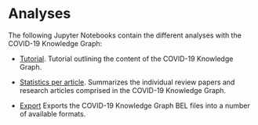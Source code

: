 # Analyses
The following Jupyter Notebooks contain the different analyses with the COVID-19 Knowledge Graph:

- [Tutorial](https://github.com/covid19kg/Analysis/blob/master/notebooks/tutorial.ipynb). Tutorial outlining the content
  of the COVID-19 Knowledge Graph.

- [Statistics per article](https://github.com/covid19kg/Analysis/blob/master/notebooks/covid19kg_stats_table.ipynb>).
  Summarizes the individual review papers and research articles comprised in the COVID-19 Knowledge Graph.

- [Export]() Exports the COVID-19 Knowledge Graph BEL files into a number of available formats.
